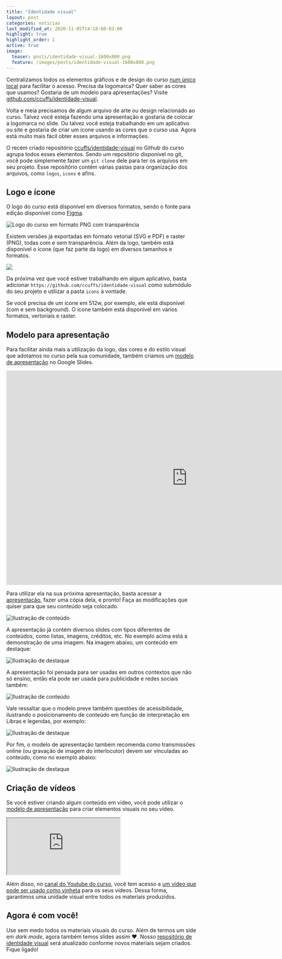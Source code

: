 ```yaml
---
title: "Identidade visual"
layout: post
categories: noticias
last_modified_at: 2020-11-05T14:18:00-03:00
highlight: true
highlight_order: 1
active: true
image:
  teaser: posts/identidade-visual-1600x800.png
  feature: /images/posts/identidade-visual-1600x800.png
---
```


Centralizamos todos os elementos gráficos e de design do curso [num único local](https://github.com/ccuffs/identidade-visual) para facilitar o acesso. Precisa da logomarca? Quer saber as cores que usamos? Gostaria de um modelo para apresentações? Visite [github.com/ccuffs/identidade-visual](https://github.com/ccuffs/identidade-visual).

Volta e meia precisamos de algum arquivo de arte ou design relacionado ao curso. Talvez você esteja fazendo uma apresentação e gostaria de colocar a logomarca no slide. Ou talvez você esteja trabalhando em um aplicativo ou site e gostaria de criar um ícone usando as cores que o curso usa. Agora está muito mais fácil obter esses arquivos e informações.

O recém criado repositório [ccuffs/identidade-visual](https://github.com/ccuffs/identidade-visual) no Github do curso agrupa todos esses elementos. Sendo um repositório disponível no git, você pode simplemente fazer um `git clone` dele para ter os arquivos em seu projeto. Esse repositório contém várias pastas para organização dos arquivos, como `logos`, `icons` e afins.

## Logo e ícone

O logo do curso está disponível em diversos formatos, sendo o fonte para edição disponível como [Figma](https://www.figma.com).

![Logo do curso em formato PNG com transparência](https://raw.githubusercontent.com/ccuffs/identidade-visual/master/logos/bg-transparent/cc-logo-bg-transparent.png)

Existem versões já exportadas em formato vetorial (SVG e PDF) e raster (PNG), todas com e sem transparência. Além da logo, também está disponível o ícone (que faz parte da logo) em diversos tamanhos e formatos.

<img src="https://raw.githubusercontent.com/ccuffs/identidade-visual/master/icons/bg-transparent/cc-logo-icon-bg-transparent%40512w.png" />


Da próxima vez que você estiver trabalhando em algum aplicativo, basta adicionar `https://github.com/ccuffs/identidade-visual` como submódulo do seu projeto e utilizar a pasta `icons` à vontade.

Se você precisa de um ícone em 512w, por exemplo, ele está disponível (com e sem background). O ícone também está disponível em vários formatos, vertoriais e raster.

## Modelo para apresentação

Para facilitar ainda mais a utilização da logo, das cores e do estilo visual que adotamos no curso pela sua comunidade, também criamos um [modelo de apresentação](https://docs.google.com/presentation/d/1hcm9D1rZvJRiZRBzfg0NKPOTf1lDGiAm4-drVXMQ4wQ/edit?usp=sharing) no Google Slides.

  <iframe src="https://docs.google.com/presentation/d/e/2PACX-1vS7dw2qQwM3XPi5VjA5vQ_5XCATq6-aLUNmVd1yeTV2A6Y58fHHRxEwkm8150h-hGST4Xt9v5eKie72/embed?start=true&loop=true&delayms=10000" frameborder="0" width="960" height="569" allowfullscreen="true" mozallowfullscreen="true" webkitallowfullscreen="true" class="mb-4 mt-4"></iframe>

Para utilizar ela na sua próxima apresentação, basta acessar a [apresentação](https://docs.google.com/presentation/d/1hcm9D1rZvJRiZRBzfg0NKPOTf1lDGiAm4-drVXMQ4wQ/edit?usp=sharing), fazer uma cópia dela, e pronto! Faça as modificações que quiser para que seu conteúdo seja colocado.

![Ilustração de conteúdo](/images/posts/ccuffs-template-apresentacao-imagem.jpg)

A apresentação já contém diversos slides com tipos diferentes de conteúdos, como listas, imagens, créditos, etc. No exemplo acima está a demonstração de uma imagem. Na imagem abaixo, um conteúdo em destaque:

![Ilustração de destaque](/images/posts/ccuffs-template-apresentacao-destaque.jpg)

A apresentação foi pensada para ser usadas em outros contextos que não só ensino, então ela pode ser usada para publicidade e redes sociais também:

![Ilustração de conteúdo](/images/posts/ccuffs-template-apresentacao-conteudo.jpg)

 Vale ressaltar que o modelo preve também questões de acessibilidade, ilustrando o posicionamento de conteúdo em função de interpretação em Libras e legendas, por exemplo:

![Ilustração de destaque](/images/posts/ccuffs-template-apresentacao-a12e.jpg)

Por fim, o modelo de apresentação também recomenda como transmissões online (ou gravação de imagem do interlocutor) devem ser vinculadas ao conteúdo, como no exemplo abaixo:

![Ilustração de destaque](/images/posts/ccuffs-template-apresentacao-online.jpg)


## Criação de vídeos

Se você estiver criando algum conteúdo em vídeo, você pode utilizar o [modelo de apresentação](https://docs.google.com/presentation/d/1hcm9D1rZvJRiZRBzfg0NKPOTf1lDGiAm4-drVXMQ4wQ/edit?usp=sharing) para criar elementos visuais no seu vídeo.

<div class="embed-responsive embed-responsive-16by9 mb-4">
  <iframe src="https://www.youtube.com/embed/FAStcyhR6_w" class="embed-responsive-item" allowfullscreen allow="accelerometer; autoplay; clipboard-write; encrypted-media; gyroscope; picture-in-picture"></iframe>
</div>

Além disso, no [canal do Youtube do curso](http://uffs.cc/youtube), você tem acesso a [um vídeo que pode ser usado como vinheta](https://www.youtube.com/watch?v=FAStcyhR6_w&ab_channel=Ci%C3%AAnciadaComputa%C3%A7%C3%A3oUFFSChapec%C3%B3) para os seus vídeos. Dessa forma, garantimos uma unidade visual entre todos os materiais produzidos.

## Agora é com você!

Use sem medo todos os materiais visuais do curso. Além de termos um side em _dark mode_, agora também temos slides assim ❤. Nosso [repositório de identidade visual](https://github.com/ccuffs/identidade-visual) será atualizado conforme novos materiais sejam criados. Fique ligado!